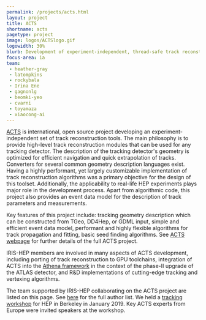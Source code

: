 ```yaml
---
permalink: /projects/acts.html
layout: project
title: ACTS
shortname: acts
pagetype: project
image: logos/ACTSlogo.gif
logowidth: 30%
blurb: Development of experiment-independent, thread-safe track reconstruction.
focus-area: ia
team:
 - heather-gray
 - latompkins
 - rockybala
 - Irina Ene
 - gagnonlg
 - beomki-yeo
 - cvarni
 - toyamaza
 - xiaocong-ai
---
```


[ACTS](http://acts.web.cern.ch/ACTS/) is international, open source project developing an experiment-independent set of track reconstruction tools. The main philosophy is to provide high-level track reconstruction modules that can be used for any tracking detector. The description of the tracking detector's geometry is optimized for efficient navigation and quick extrapolation of tracks. Converters for several common geometry description languages exist. Having a highly performant, yet largely customizable implementation of track reconstruction algorithms was a primary objective for the design of this toolset. Additionally, the applicability to real-life HEP experiments plays major role in the development process. Apart from algorithmic code, this project also provides an event data model for the description of track parameters and measurements.

Key features of this project include: tracking geometry description which can be constructed from TGeo, DD4Hep, or GDML input, simple and efficient event data model, performant and highly flexible algorithms for track propagation and fitting, basic seed finding algorithms. See [ACTS webpage](http://acts.web.cern.ch/ACTS/) for further details of the full ACTS project.

IRIS-HEP members are involved in many aspects of ACTS development, including porting of track reconstruction to GPU toolchains, integration of ACTS into the [Athena framework](https://gitlab.cern.ch/atlas/athena) in the context of the phase-II upgrade of the ATLAS detector, and R&D implementations of cutting-edge tracking and vertexing algorithms.

The team supported by IRIS-HEP collaborating on the ACTS project are listed on this page. See [here](http://acts.web.cern.ch/ACTS/authors/) for the full author list. We held a [tracking workshop](https://indico.physics.lbl.gov/indico/event/712) for HEP in Berkeley in January 2019. Key ACTS experts from Europe were invited speakers at the workshop.
